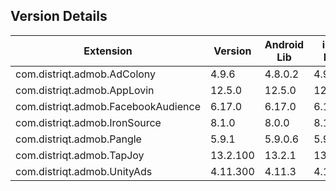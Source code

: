 ## Version Details

| Extension | Version | Android Lib | iOS Lib |
| --- | --- | --- | --- |
| com.distriqt.admob.AdColony | 4.9.6 | 4.8.0.2 | 4.9.0 |
| com.distriqt.admob.AppLovin | 12.5.0 | 12.5.0 | 12.5.0 |
| com.distriqt.admob.FacebookAudience | 6.17.0 | 6.17.0 | 6.15.0 |
| com.distriqt.admob.IronSource | 8.1.0 | 8.0.0 | 8.1.0 |
| com.distriqt.admob.Pangle | 5.9.1 | 5.9.0.6 | 5.9.0.7 |
| com.distriqt.admob.TapJoy | 13.2.100 | 13.2.1 | 13.2.1 |
| com.distriqt.admob.UnityAds | 4.11.300 | 4.11.3 | 4.11.3 |

